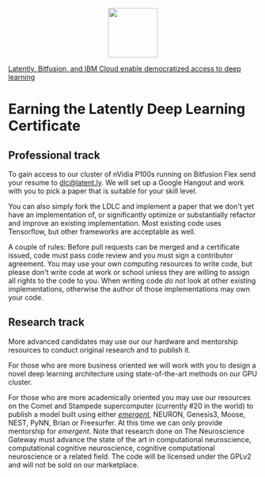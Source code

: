 <p align="center"><img src="https://latentdotly.files.wordpress.com/2017/04/latently_300.png?w=525&h=525" width="100"></p>

[Latently, Bitfusion, and IBM Cloud enable democratized access to deep learning](https://www.ibm.com/blogs/bluemix/2017/07/latently-bitfusion-ibm-cloud-deep-learning/)

# Earning the Latently Deep Learning Certificate

## Professional track

To gain access to our cluster of nVidia P100s running on Bitfusion Flex send your resume to dlc@latent.ly. We will set up a Google Hangout and work with you to pick a paper that is suitable for your skill level. 

You can also simply fork the LDLC and implement a paper that we don't yet have an implementation of, or significantly optimize or substantially refactor and improve an existing implementation. Most existing code uses Tensorflow, but other frameworks are acceptable as well. 

A couple of rules: Before pull requests can be merged and a certificate issued, code must pass code review and you must sign a contributor agreement. You may use your own computing resources to write code, but please don't write code at work or school unless they are willing to assign all rights to the code to you. When writing code *do not* look at other existing implementations, otherwise the author of those implementations may own your code.

## Research track

More advanced candidates may use our our hardware and mentorship resources to conduct original research and to publish it. 

For those who are more business oriented we will work with you to design a novel deep learning architecture using state-of-the-art methods on our GPU cluster.

For those who are more academically oriented you may use our resources on the Comet and Stampede supercomputer (currently #20 in the world) to publish a model built using either [*emergent*](http://grey.colorado.edu/emergent), NEURON, Genesis3, Moose, NEST, PyNN, Brian or Freesurfer. At this time we can only provide mentorship for *emergent*. Note that research done on The Neuroscience Gateway must advance the state of the art in computational neuroscience, computational cognitive neuroscience, cognitive computational neuroscience or a related field. The code will be licensed under the GPLv2 and will not be sold on our marketplace.
